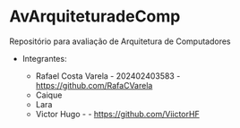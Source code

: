 # AvArquiteturadeComp
Repositório para avaliação de Arquitetura de Computadores

- Integrantes:

  - Rafael Costa Varela - 202402403583 - https://github.com/RafaCVarela
  - Caique
  - Lara
  - Victor Hugo - - https://github.com/ViictorHF
